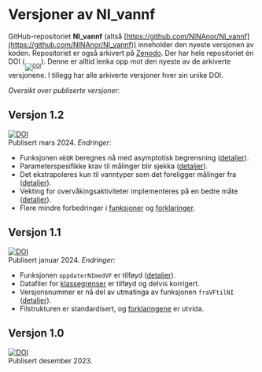 # Versjoner av NI_vannf

GitHub-repositoriet **NI_vannf** (altså [https://github.com/NINAnor/NI_vannf](https://github.com/NINAnor/NI_vannf)) inneholder den nyeste versjonen av koden.
Repositoriet er også arkivert på [Zenodo](https://doi.org/10.5281/zenodo.10278000).
Der har hele repositoriet én DOI (<sub><sub>[![DOI](https://zenodo.org/badge/DOI/10.5281/zenodo.10278000.svg)](https://doi.org/10.5281/zenodo.10278000)</sub></sub>).
Denne er alltid lenka opp mot den nyeste av de arkiverte versjonene.
I tillegg har alle arkiverte versjoner hver sin unike DOI.

_Oversikt over publiserte versjoner:_


## Versjon 1.2
[![DOI](https://zenodo.org/badge/DOI/10.5281/zenodo.10809052.svg)](https://doi.org/10.5281/zenodo.10809052)  
Publisert mars 2024. _Endringer:_

- Funksjonen `mEQR` beregnes nå med asymptotisk begrensning ([detaljer](asympEQR.md)).
- Parameterspesifikke krav til målinger blir sjekka ([detaljer](sjekkPar.md)).
- Det ekstrapoleres kun til vanntyper som det foreligger målinger fra ([detaljer](extrapol.md)).
- Vekting for overvåkingsaktiviteter implementeres på en bedre måte ([detaljer](aktiv.md)).
- Flere mindre forbedringer i [funksjoner](../R/) og [forklaringer](../forklar/).


## Versjon 1.1
[![DOI](https://zenodo.org/badge/DOI/10.5281/zenodo.10497345.svg)](https://doi.org/10.5281/zenodo.10497345)  
Publisert januar 2024. _Endringer:_

- Funksjonen `oppdaterNImedVF` er tilføyd ([detaljer](oppdaterNImedVF.md)).
- Datafiler for [klassegrenser](../klassegr/) er tilføyd og delvis korrigert.
- Versjonsnummer er nå del av utmatinga av funksjonen `fraVFtilNI` ([detaljer](fraVFtilNI.md#Funksjonsverdi)).
- Filstrukturen er standardisert, og [forklaringene](../forklar/) er utvida.


## Versjon 1.0
[![DOI](https://zenodo.org/badge/DOI/10.5281/zenodo.10278001.svg)](https://doi.org/10.5281/zenodo.10278001)  
Publisert desember 2023.
